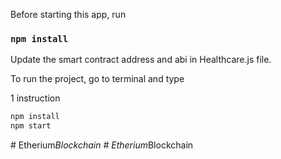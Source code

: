 Before starting this app, run

### `npm install`

Update the smart contract address and abi in Healthcare.js file.

To run the project, go to terminal and type

1 instruction
```bash
npm install
npm start
```
#   E t h e r i u m _ B l o c k c h a i n 
 
 #   E t h e r i u m _ B l o c k c h a i n 
 
 
